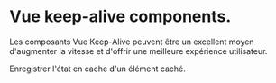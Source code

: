 # Vue keep-alive components. 

Les composants Vue Keep-Alive peuvent être un excellent moyen d'augmenter la vitesse et d'offrir une meilleure expérience utilisateur.

Enregistrer l'état en cache d'un élément caché.


